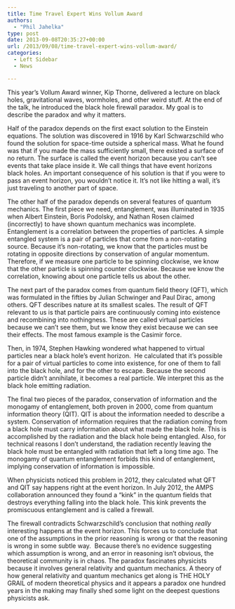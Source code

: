 ```yaml
---
title: Time Travel Expert Wins Vollum Award
authors: 
  - "Phil Jahelka"
type: post
date: 2013-09-08T20:35:27+00:00
url: /2013/09/08/time-travel-expert-wins-vollum-award/
categories:
  - Left Sidebar
  - News

---
```

This year’s Vollum Award winner, Kip Thorne, delivered a lecture on black holes, gravitational waves, wormholes, and other weird stuff. At the end of the talk, he introduced the black hole firewall paradox. My goal is to describe the paradox and why it matters.

Half of the paradox depends on the first exact solution to the Einstein equations. The solution was discovered in 1916 by Karl Schwarzschild who found the solution for space-time outside a spherical mass. What he found was that if you made the mass sufficiently small, there existed a surface of no return. The surface is called the event horizon because you can’t see events that take place inside it. We call things that have event horizons black holes. An important consequence of his solution is that if you were to pass an event horizon, you wouldn’t notice it. It’s not like hitting a wall, it’s just traveling to another part of space.

The other half of the paradox depends on several features of quantum mechanics. The first piece we need, entanglement, was illuminated in 1935 when Albert Einstein, Boris Podolsky, and Nathan Rosen claimed (incorrectly) to have shown quantum mechanics was incomplete. Entanglement is a correlation between the properties of particles. A simple entangled system is a pair of particles that come from a non-rotating source. Because it’s non-rotating, we know that the particles must be rotating in opposite directions by conservation of angular momentum. Therefore, if we measure one particle to be spinning clockwise, we know that the other particle is spinning counter clockwise. Because we know the correlation, knowing about one particle tells us about the other.

The next part of the paradox comes from quantum field theory (QFT), which was formulated in the fifties by Julian Schwinger and Paul Dirac, among others. QFT describes nature at its smallest scales. The result of QFT relevant to us is that particle pairs are continuously coming into existence and recombining into nothingness. These are called virtual particles because we can’t see them, but we know they exist because we can see their effects. The most famous example is the Casimir force.

Then, in 1974, Stephen Hawking wondered what happened to virtual particles near a black hole’s event horizon.  He calculated that it’s possible for a pair of virtual particles to come into existence, for one of them to fall into the black hole, and for the other to escape. Because the second particle didn’t annihilate, it becomes a real particle. We interpret this as the black hole emitting radiation.

The final two pieces of the paradox, conservation of information and the monogamy of entanglement, both proven in 2000, come from quantum information theory (QIT). QIT is about the information needed to describe a system. Conservation of information requires that the radiation coming from a black hole must carry information about what made the black hole. This is accomplished by the radiation and the black hole being entangled. Also, for technical reasons I don’t understand, the radiation recently leaving the black hole must be entangled with radiation that left a long time ago. The monogamy of quantum entanglement forbids this kind of entanglement, implying conservation of information is impossible.

When physicists noticed this problem in 2012, they calculated what QFT and QIT say happens right at the event horizon. In July 2012, the AMPS collaboration announced they found a “kink” in the quantum fields that destroys everything falling into the black hole. This kink prevents the promiscuous entanglement and is called a firewall.

The firewall contradicts Schwarzschild’s conclusion that nothing _really_ interesting happens at the event horizon. This forces us to conclude that one of the assumptions in the prior reasoning is wrong or that the reasoning is wrong in some subtle way.  Because there’s no evidence suggesting which assumption is wrong, and an error in reasoning isn’t obvious, the theoretical community is in chaos. The paradox fascinates physicists because it involves general relativity and quantum mechanics. A theory of how general relativity and quantum mechanics get along is THE HOLY GRAIL of modern theoretical physics and it appears a paradox one hundred years in the making may finally shed some light on the deepest questions physicists ask.